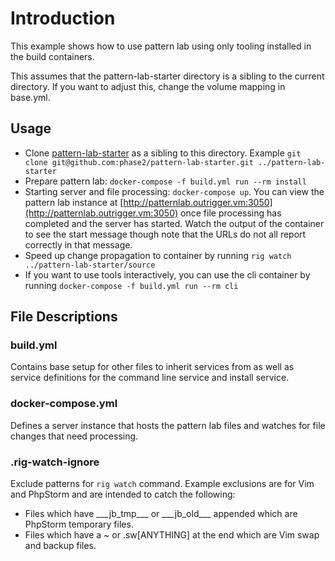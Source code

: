 # Introduction

This example shows how to use pattern lab using only tooling installed
in the build containers.

This assumes that the pattern-lab-starter directory is a sibling to the
current directory. If you want to adjust this, change the volume mapping
in base.yml.

## Usage

* Clone [pattern-lab-starter](https://github.com/phase2/pattern-lab-starter)
as a sibling to this directory. Example `git clone git@github.com:phase2/pattern-lab-starter.git ../pattern-lab-starter`
* Prepare pattern lab: `docker-compose -f build.yml run --rm install`
* Starting server and file processing: `docker-compose up`. You can view
the pattern lab instance at [http://patternlab.outrigger.vm:3050](http://patternlab.outrigger.vm:3050)
once file processing has completed and the server has started. Watch
the output of the container to see the start message though note that
the URLs do not all report correctly in that message.
* Speed up change propagation to container by running `rig watch ../pattern-lab-starter/source`
* If you want to use tools interactively, you can use the cli container
by running `docker-compose -f build.yml run --rm cli`

## File Descriptions

### build.yml

Contains base setup for other files to inherit services from as well as
service definitions for the command line service and install service.

### docker-compose.yml

Defines a server instance that hosts the pattern lab files and watches
for file changes that need processing.

### .rig-watch-ignore

Exclude patterns for `rig watch` command. Example exclusions are
for Vim and PhpStorm and are intended to catch the following:
* Files which have \_\_\_jb\_tmp\_\_\_ or \_\_\_jb\_old\_\_\_ appended
which are PhpStorm temporary files.
* Files which have a ~ or .sw\[ANYTHING\] at the end which are Vim swap
and backup files.
